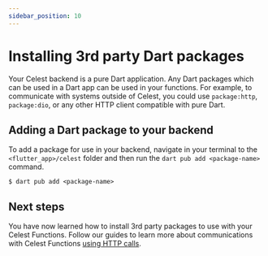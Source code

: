 ```yaml
---
sidebar_position: 10
---
```


# Installing 3rd party Dart packages

Your Celest backend is a pure Dart application. Any Dart packages which can be used in a Dart app can be used in your functions. For example, to communicate with systems outside of Celest, you could use `package:http`, `package:dio`, or any other HTTP client compatible with pure Dart.

## Adding a Dart package to your backend

To add a package for use in your backend, navigate in your terminal to the `<flutter_app>/celest` folder and then run the `dart pub add <package-name>` command.

```shell
$ dart pub add <package-name>
```

## Next steps

You have now learned how to install 3rd party packages to use with your Celest Functions. Follow our guides to learn more about communications with Celest Functions [using HTTP calls](/docs/functions/http-requests.md).
